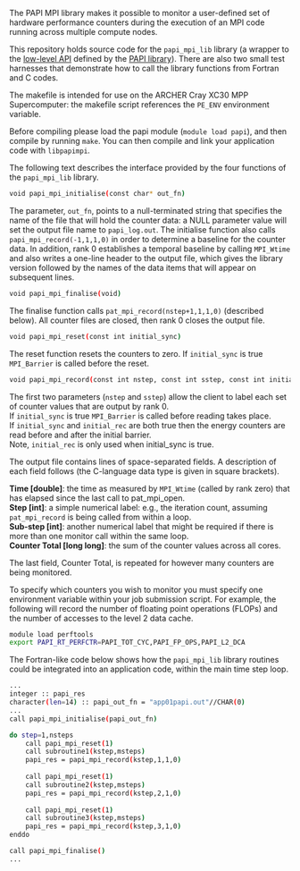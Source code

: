 The PAPI MPI library makes it possible to monitor a user-defined set of
hardware performance counters during the execution of an MPI code running
across multiple compute nodes.

This repository holds source code for the `papi_mpi_lib` library (a wrapper to the [low-level API](http://icl.cs.utk.edu/papi/docs/dd/dbc/group__low__api.html) defined by the [PAPI library](http://icl.utk.edu/papi/)). There are also two small test harnesses that demonstrate how to call the library functions from Fortran and C codes.

The makefile is intended for use on the ARCHER Cray XC30 MPP Supercomputer:
the makefile script references the `PE_ENV` environment variable.

Before compiling please load the papi module (`module load papi`),
and then compile by running `make`. You can then compile and link
your application code with `libpapimpi`.

The following text describes the interface provided by the four functions
of the `papi_mpi_lib` library.

```bash
void papi_mpi_initialise(const char* out_fn)
```

The parameter, `out_fn`, points to a null-terminated string that specifies the name of the file that will hold the counter data: a NULL parameter value will set the output file name to `papi_log.out`. The initialise function also calls `papi_mpi_record(-1,1,1,0)` in order to determine a baseline for the counter data. In addition, rank 0 establishes a temporal baseline by calling `MPI_Wtime` and also writes a one-line header to the output file, which gives the library version followed by the names of the data items that will appear on subsequent lines.

```bash
void papi_mpi_finalise(void)
```

The finalise function calls `pat_mpi_record(nstep+1,1,1,0)` (described below). All counter files are closed, then rank 0 closes the output file.

```bash
void papi_mpi_reset(const int initial_sync)
```
The reset function resets the counters to zero. If `initial_sync` is true `MPI_Barrier` is called before the reset.

```bash
void papi_mpi_record(const int nstep, const int sstep, const int initial_sync, const int initial_rec)
```

The first two parameters (`nstep` and `sstep`) allow the client to label each set of counter values that are output by rank 0.<br>
If `initial_sync` is true `MPI_Barrier` is called before reading takes place.<br>
If `initial_sync` and `initial_rec` are both true then the energy counters are read before and after the initial barrier.<br> Note, `initial_rec` is only used when initial_sync is true.

The output file contains lines of space-separated fields. A description of each field follows (the  C-language data type is given in square brackets).

**Time [double]**: the time as measured by `MPI_Wtime` (called by rank zero) that has elapsed since the last call to pat_mpi_open.<br> 
**Step [int]**: a simple numerical label: e.g., the iteration count, assuming `pat_mpi_record` is being called from within a loop.<br> 
**Sub-step [int]**: another numerical label that might be required if there is more than one monitor call within the same loop.<br>
**Counter Total [long long]**: the sum of the counter values across all cores.<br>

The last field, Counter Total, is repeated for however many counters are being monitored.

To specify which counters you wish to monitor you must specify one environment variable within your job submission
script. For example, the following will record the number of floating point operations (FLOPs) and the number of accesses to the level 2 data cache.

```bash
module load perftools
export PAPI_RT_PERFCTR=PAPI_TOT_CYC,PAPI_FP_OPS,PAPI_L2_DCA
```

The Fortran-like code below shows how the `papi_mpi_lib` library routines could be integrated into an application code, within the main time step loop.

```bash
...
integer :: papi_res
character(len=14) :: papi_out_fn = "app01papi.out"//CHAR(0)
...
call papi_mpi_initialise(papi_out_fn)

do step=1,nsteps
    call papi_mpi_reset(1)
    call subroutine1(kstep,msteps)
    papi_res = papi_mpi_record(kstep,1,1,0)
    
    call papi_mpi_reset(1)
    call subroutine2(kstep,msteps)
    papi_res = papi_mpi_record(kstep,2,1,0)
    
    call papi_mpi_reset(1)
    call subroutine3(kstep,msteps)
    papi_res = papi_mpi_record(kstep,3,1,0)
enddo

call papi_mpi_finalise()
...

```
